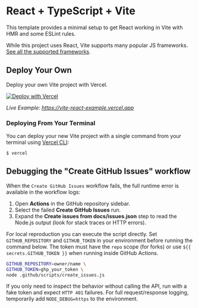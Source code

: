 # React + TypeScript + Vite

This template provides a minimal setup to get React working in Vite with HMR and some ESLint rules.

While this project uses React, Vite supports many popular JS frameworks. [See all the supported frameworks](https://vitejs.dev/guide/#scaffolding-your-first-vite-project).

## Deploy Your Own

Deploy your own Vite project with Vercel.

[![Deploy with Vercel](https://vercel.com/button)](https://vercel.com/new/clone?repository-url=https://github.com/vercel/examples/tree/main/framework-boilerplates/vite-react&template=vite-react)

_Live Example: https://vite-react-example.vercel.app_

### Deploying From Your Terminal

You can deploy your new Vite project with a single command from your terminal using [Vercel CLI](https://vercel.com/download):

```shell
$ vercel
```

## Debugging the "Create GitHub Issues" workflow

When the `Create GitHub Issues` workflow fails, the full runtime error is available in the workflow logs:

1. Open **Actions** in the GitHub repository sidebar.
2. Select the failed **Create GitHub Issues** run.
3. Expand the **Create issues from docs/issues.json** step to read the Node.js output (look for stack traces or HTTP errors).

For local reproduction you can execute the script directly. Set `GITHUB_REPOSITORY` and `GITHUB_TOKEN` in your environment before running the command below. The token must have the `repo` scope (for forks) or use `${{ secrets.GITHUB_TOKEN }}` when running inside GitHub Actions.

```bash
GITHUB_REPOSITORY=owner/name \
GITHUB_TOKEN=ghp_your_token \
node .github/scripts/create_issues.js
```

If you only need to inspect the behavior without calling the API, run with a fake token and expect `HTTP 401` failures. For full request/response logging, temporarily add `NODE_DEBUG=https` to the environment.
